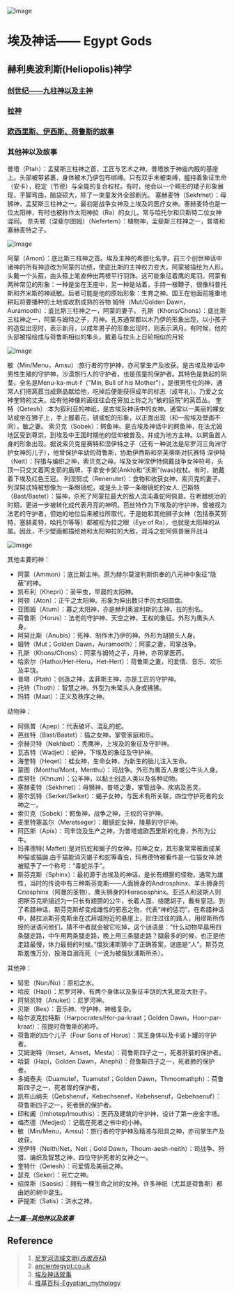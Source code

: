 ![Image](../../blog_imgs/egypt_bg.jpeg)

#  埃及神话—— Egypt Gods

## 赫利奥波利斯(**Heliopolis**)神学
### [创世纪——九柱神以及主神](Egypt_Gods_1-genesis.md)
###  [拉神](Egypt_Gods_2-ra.md)
### [欧西里斯、伊西斯、荷鲁斯的故事](Egypt_Gods_3-osiris.md)
### 其他神以及故事

普塔（Ptah）：孟斐斯三柱神之首，工匠与艺术之神。普塔放于神庙内殿的基座上。头部被带紧裹，身体被木乃伊包布绑缚。只有双手未被束缚，握持着象征生命（安卡），稳定（节德）与全能的复合权杖。有时，他会以一个畸形的矮子形象展现，手脚弯曲，脑袋硕大，除了一束童发外全部剃光。
塞赫麦特（Sekhmet）：母狮神，孟斐斯三柱神之一。最初是战争女神及上埃及的医疗女神。塞赫麦特也是一位太阳神，有时也被称作太阳神拉（Ra）的女儿，常与哈托尔和贝斯特二位女神混同。
奈夫顿（涅斐尔图姆）（Nefertem）：植物神，孟斐斯三柱神之一，普塔和塞赫麦特之子。

![Image](../../blog_imgs/egypt_path_sekhmet_nefertem.png)

阿蒙（Amon）：底比斯三柱神之首。埃及主神的希腊化名字。前三个创世神话中诸神的所有神迹改为阿蒙的功绩，使底比斯的主神权力变大。阿蒙被描绘为人形，头戴一个头箍，由头箍上笔直伸出两根平行羽饰。这可能象征着鹰的尾羽。阿蒙有两种常见的形象：一种是坐在王座中，另一种是站着，手持一根鞭子，很像科普托斯和齐米斯的神祇敏。后者可能是他的原始形象：生育之神。国王在他面前隆重地耕耘将要播种的土地或收割成熟的谷物
姆特（Mut/Golden Dawn，Auramooth）：底比斯三柱神之一，阿蒙的妻子。
孔斯（Khons/Chons）：底比斯三柱神之一，阿蒙与姆特之子，月神。孔苏通常都以木乃伊的形象出现，以小孩子的造型出现时，表示新月，以成年男子的形象出现时，则表示满月。有时候，他的头部被描绘成与荷鲁斯相似的隼头，戴着与拉头上日轮相似的月轮

![Image](../../blog_imgs/egypt_amon_mut_khonsu.png)

敏（Min/Menu，Amsu）:旅行者的守护神，亦司掌生产及收获。是古埃及神话中男性生殖的守护神，沙漠旅行人的守护者，也是孩童的保护者。其特色是勃起的阴茎，全名是Menu-ka-mut-f（"Min, Bull of his Mother"），是很男性化的神，通常人们把莴苣当成祭品献给他，吃掉后便能获得成年的标志（成年礼）。乃爱之女神奎特的丈夫。绘有他神像的画往往会在旁加上称之为“敏的庭院”的莴苣丛。
奎特（Qetesh）:本为叙利亚的神祇，是古埃及神话中的女神。通常以一美丽的裸女站或坐在狮子上，手上握着花，镜或蛇的形象，以正面出现（和一般埃及壁画不同），敏之妻。
索贝克（Sobek）：鳄鱼神。是古埃及神话中的鳄鱼神，在法尤姆地区受到尊崇，到埃及中王国时期他的信仰被普及，并成为地方主神。以鳄鱼首人身的形象出现。据说索贝克是赛特和涅伊特之子（还有一种说法是尼罗河三角洲守护女神的儿子），他曾保护年幼的荷鲁斯，协助伊西斯和奈芙蒂斯对抗赛特
涅伊特（Neit）：狩猎与编织之神，索贝克之母。埃及女神涅伊特佩戴战争女神符号，头顶一只交叉着两支箭的盾牌，手拿安卡架(Ankh)和“沃斯”(was)权杖。有时，她戴着下埃及红色王冠。
列涅努忒（Renenutet）：食物和收获女神，索贝克的妻子。列涅努忒特被想像为一条眼镜蛇，或是头上带一条眼镜蛇的女人.
巴斯特（Bast/Bastet）：猫神，杀死了阿蒙拉最大的敌人混沌毒蛇阿佩普。在希腊统治的时期，更进一步被转化成代表月亮的神明。芭丝特作为下埃及的守护神，曾被视为法老的守护者，但她的地位后来被拉所取代，于是她和其他狮子女神（包括泰芙努特，塞赫麦特，哈托尔等等）都被视为拉之眼（Eye of Ra），也就是太阳神的从属。因此，不少壁画都描绘她和太阳神拉的大敌，混沌之蛇阿佩普展开战斗

![Image](../../blog_imgs/egypt_animals_gods.png)

其他主要的神：
- 阿蒙（Ammon）：底比斯主神。原为赫尔莫波利斯供奉的八元神中象征“隐蔽”的神。
- 凯布利（Khepri）：圣甲虫，早晨的太阳神。
- 阿顿（Aton）：正午之太阳神。形象为伸出数只手的太阳圆盘。
- 亚图姆（Atum）：暮之太阳神，亦是赫利奥波利斯的主神，拉的别名。
- 荷鲁斯（Horus）：法老的守护神、天空之神，王权的象征。外形为鹰头人身。
- 阿努比斯（Anubis）：死神、制作木乃伊的神。外形为胡狼头人身。
- 姆特（Mut；Golden Dawn，Auramooth）：阿蒙之妻，司掌战争。
- 孔斯（Khons/Chons）：阿蒙与姆特之子，月神，亦司掌医药。
- 哈索尔（Hathor/Het-Heru，Het-Hert）：荷鲁斯之妻，司爱情、音乐、欢乐及丰饶。
- 普塔（Ptah）：创造之神，孟菲斯主神，亦是工匠的守护神。
- 托特（Thoth）：智慧之神。外型为朱鹭头人身或狒狒。
- 玛特（Maat）：正义及秩序之神。

动物神：
- 阿佩普（Apep）：代表破坏、混乱的蛇。
- 芭丝特（Bast/Bastet）：猫之女神，掌管家庭和乐。
- 奈赫贝特（Nekhbet）：秃鹰神，上埃及的象征及守护神。
- 瓦吉特（Wadjet）：蛇神，下埃及的象征及守护神。
- 海奎特（Heqet）：蛙女神，生命女神，为新生的胎儿注入生命。
- 蒙图（Monthu/Mont，Menthu）：司战争。外形为鹰首人身或公牛头人身。
- 库努牡（Khnum）：公羊神，以黏土创造人类以及各种动物。
- 塞赫麦特（Sekhmet）：母狮神，普塔之妻，掌管战争、疾病及恶灵。
- 塞尔凯特（Serket/Selket）：蝎子女神，与医术有所关联，四位守护死者的女神之一。
- 索贝克（Sobek）：鳄鱼神，战争之神，王权的守护神。
- 麦里特塞盖尔（Meretseger）：眼镜蛇女神，陵墓的守护神。
- 阿匹斯（Apis）：司丰饶及生产之神，为普塔或欧西里斯的化身，外形为公牛。
- 玛弗德特( Maftet):是对抗蛇和蝎子的女神，拉神之女，其形象常常被画成某种猫或猫鼬.由于猫能消灭蝎子和蛇等毒虫，玛弗德特被看作是一位猫女神.她被赋予了一个称号：“毒蛇杀手”。
- 斯芬克斯（Sphinx）：最初源于古埃及的神话，是长有翅膀的怪物，通常为雄性，当时的传说中有三种斯芬克斯——人面狮身的Androsphinx、羊头狮身的Criosphinx（阿曼的圣物）、鹰头狮身的Hieracosphinx。亚述人和波斯人则把斯芬克斯描述为一只长有翅膀的公牛，长着人面、络腮胡子，戴有皇冠。到了希腊神话，斯芬克斯却变成雌性的邪恶之物，代表“神的惩罚”。在希腊神话中，赫拉派斯芬克斯坐在忒拜城附近的悬崖上，拦住过往的路人，用缪斯所传授的谜语问他们，猜不中者就会被它吃掉，这个谜语是：“什么动物早晨用四条腿走路，中午用两条腿走路，晚上用三条腿走路？腿最多的时候，也正是他走路最慢，体力最弱的时候。”俄狄浦斯猜中了正确答案，谜底是“人”。斯芬克斯羞愧万分，投海自溺而死（一说为被俄狄浦斯所杀）。

其他神：
- 努恩（Nun/Nu）：原初之水。
- 哈皮（Hapi）：尼罗河神，有两个身体以及象征丰饶的大乳房及大肚子。
- 阿努凯特（Anuket）：尼罗河神。
- 贝斯（Bes）：音乐神、守护神，神格复杂。
- 哈尔波克拉特斯（Harpocrates/Hor-pa-kraat；Golden Dawn，Hoor-par-kraat）：孩提时荷鲁斯的称呼。
- 荷鲁斯的四个儿子（Four Sons of Horus）：冥王身体以及卡诺卜罐的守护者。
- 艾姆谢特（Imset，Amset，Mesta）：荷鲁斯四子之一，死者肝脏的保护者。
- 哈碧（Hapi，Golden Dawn，Ahephi）：荷鲁斯四子之一，死者肺的保护者。
- 多姆泰夫（Duamutef，Tuamutef；Golden Dawn，Thmoomathph）：荷鲁斯四子之一，死者胃的保护者。
- 凯布山纳夫（Qebshenuf，Kebechsenef，Kebehsenuf，Qebehsenuf）：荷鲁斯四子之一，死者肠的保护者。
- 印和阗（Imhotep/Imouthis）：医药及建筑的守护神，设计了第一座金字塔。
- 梅杰德（Medjed）：记载在死者之书中的小神。
- 敏（Min/Menu，Amsu）：旅行者的守护神及精液与阳具之神，亦司掌生产及收获。
- 涅伊特（Neith/Net，Neit；Gold Dawn，Thoum-aesh-neith）：司战争、狩猎、编织及智慧之神，四位守护死者的女神之一。
- 奎特什（Qetesh）：司爱情及美丽之神。
- 瑟克（Seker）：死亡之神。
- 绍席斯（Saosis）：拥有一棵生命之树的女神。许多神祇（尤其是荷鲁斯）都由她的树中诞生。
- 萨提斯（Satis）：洪水之神。

##### [ 上一篇--其他神以及故事](Egypt_Gods_3-osiris.md)

## Reference
> 1. [尼罗河流域文明(*百度百科*)](https://baike.baidu.com/item/%E5%8F%A4%E5%9F%83%E5%8F%8A%E6%96%87%E6%98%8E/744297?fromtitle=%E5%B0%BC%E7%BD%97%E6%B2%B3%E6%B5%81%E5%9F%9F%E6%96%87%E6%98%8E&fromid=3246788)
> 2. [ancientegypt.co.uk](http://www.ancientegypt.co.uk/gods/story/main.html)
> 3. [埃及神话故事](http://www.shenhuagushi.net/aijishenhua/list_52.html)
> 4. [维基百科-Egyptian_mythology](https://en.wikipedia.org/wiki/Egyptian_mythology)
